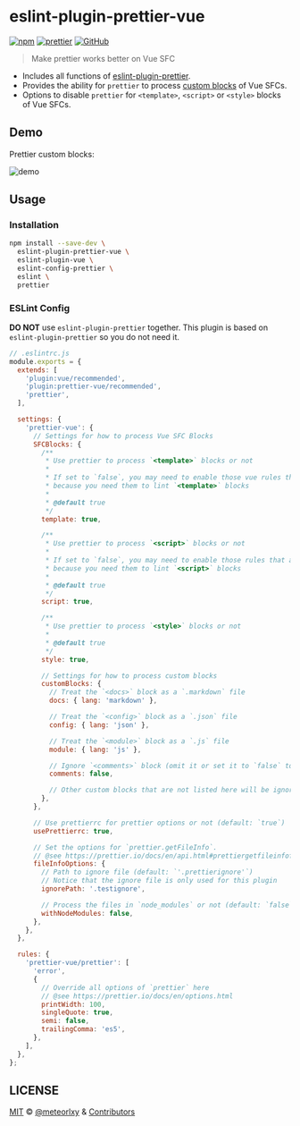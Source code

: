 # eslint-plugin-prettier-vue

[![npm](https://img.shields.io/npm/v/eslint-plugin-prettier-vue)](https://www.npmjs.com/package/eslint-plugin-prettier-vue)
[![prettier](https://img.shields.io/badge/code%20style-prettier-blue)](https://github.com/prettier/prettier)
[![GitHub](https://img.shields.io/github/license/meteorlxy/eslint-plugin-prettier-vue)](https://github.com/meteorlxy/eslint-plugin-prettier-vue/blob/main/LICENSE)

> Make prettier works better on Vue SFC

- Includes all functions of [eslint-plugin-prettier](https://github.com/prettier/eslint-plugin-prettier).
- Provides the ability for `prettier` to process [custom blocks](https://vue-loader.vuejs.org/guide/custom-blocks.html) of Vue SFCs.
- Options to disable `prettier` for `<template>`, `<script>` or `<style>` blocks of Vue SFCs.

## Demo

Prettier custom blocks:

![demo](https://user-images.githubusercontent.com/18205362/63491748-9a33fb00-c4ea-11e9-9f2e-cdb9b1dab8f1.gif)

## Usage

### Installation

```sh
npm install --save-dev \
  eslint-plugin-prettier-vue \
  eslint-plugin-vue \
  eslint-config-prettier \
  eslint \
  prettier
```

### ESLint Config

**DO NOT** use `eslint-plugin-prettier` together. This plugin is based on `eslint-plugin-prettier` so you do not need it.

```js
// .eslintrc.js
module.exports = {
  extends: [
    'plugin:vue/recommended',
    'plugin:prettier-vue/recommended',
    'prettier',
  ],

  settings: {
    'prettier-vue': {
      // Settings for how to process Vue SFC Blocks
      SFCBlocks: {
        /**
         * Use prettier to process `<template>` blocks or not
         *
         * If set to `false`, you may need to enable those vue rules that are disabled by `eslint-config-prettier`,
         * because you need them to lint `<template>` blocks
         *
         * @default true
         */
        template: true,

        /**
         * Use prettier to process `<script>` blocks or not
         *
         * If set to `false`, you may need to enable those rules that are disabled by `eslint-config-prettier`,
         * because you need them to lint `<script>` blocks
         *
         * @default true
         */
        script: true,

        /**
         * Use prettier to process `<style>` blocks or not
         *
         * @default true
         */
        style: true,

        // Settings for how to process custom blocks
        customBlocks: {
          // Treat the `<docs>` block as a `.markdown` file
          docs: { lang: 'markdown' },

          // Treat the `<config>` block as a `.json` file
          config: { lang: 'json' },

          // Treat the `<module>` block as a `.js` file
          module: { lang: 'js' },

          // Ignore `<comments>` block (omit it or set it to `false` to ignore the block)
          comments: false,

          // Other custom blocks that are not listed here will be ignored
        },
      },

      // Use prettierrc for prettier options or not (default: `true`)
      usePrettierrc: true,

      // Set the options for `prettier.getFileInfo`.
      // @see https://prettier.io/docs/en/api.html#prettiergetfileinfofilepath-options
      fileInfoOptions: {
        // Path to ignore file (default: `'.prettierignore'`)
        // Notice that the ignore file is only used for this plugin
        ignorePath: '.testignore',

        // Process the files in `node_modules` or not (default: `false`)
        withNodeModules: false,
      },
    },
  },

  rules: {
    'prettier-vue/prettier': [
      'error',
      {
        // Override all options of `prettier` here
        // @see https://prettier.io/docs/en/options.html
        printWidth: 100,
        singleQuote: true,
        semi: false,
        trailingComma: 'es5',
      },
    ],
  },
};
```

## LICENSE

[MIT](https://github.com/meteorlxy/eslint-plugin-prettier-vue/blob/main/LICENSE) &copy; [@meteorlxy](https://github.com/meteorlxy) & [Contributors](https://github.com/meteorlxy/eslint-plugin-prettier-vue/graphs/contributors)
